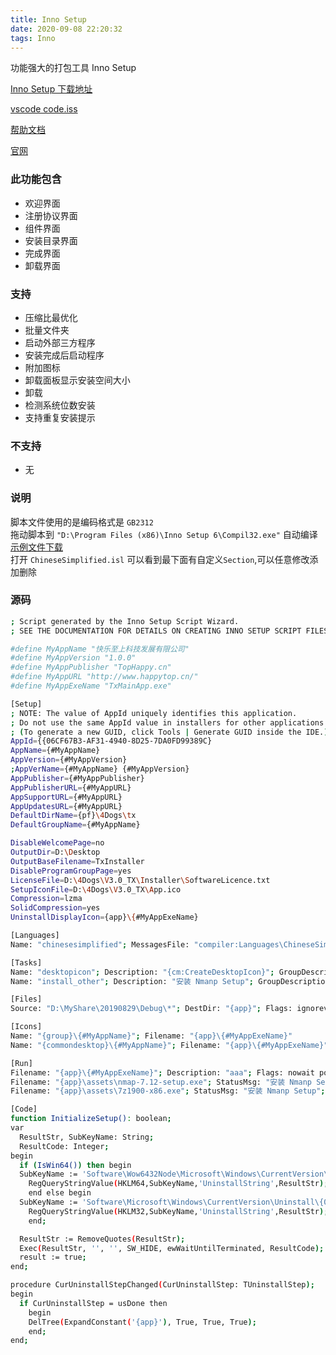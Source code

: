 ```yaml
---
title: Inno Setup
date: 2020-09-08 22:20:32
tags: Inno
---
```


功能强大的打包工具 Inno Setup

[Inno Setup 下载地址](https://jrsoftware.org/isdl.php)

[vscode code.iss](https://github.com/Microsoft/vscode/blob/master/build/win32/code.iss)

[帮助文档](https://jrsoftware.org/ishelp/index.php)

[官网](https://jrsoftware.org/isinfo.php)

### 此功能包含

- 欢迎界面
- 注册协议界面
- 组件界面
- 安装目录界面
- 完成界面
- 卸载界面

### 支持

- 压缩比最优化
- 批量文件夹
- 启动外部三方程序
- 安装完成后启动程序
- 附加图标
- 卸载面板显示安装空间大小
- 卸载
- 检测系统位数安装
- 支持重复安装提示

### 不支持

- 无

### 说明

脚本文件使用的是编码格式是 `GB2312`  
拖动脚本到 `"D:\Program Files (x86)\Inno Setup 6\Compil32.exe"` 自动编译  
[示例文件下载](../../../assets/posts/inno_setup.iss)  
打开 `ChineseSimplified.isl` 可以看到最下面有自定义`Section`,可以任意修改添加删除

### 源码

```sh
; Script generated by the Inno Setup Script Wizard.
; SEE THE DOCUMENTATION FOR DETAILS ON CREATING INNO SETUP SCRIPT FILES!

#define MyAppName "快乐至上科技发展有限公司"
#define MyAppVersion "1.0.0"
#define MyAppPublisher "TopHappy.cn"
#define MyAppURL "http://www.happytop.cn/"
#define MyAppExeName "TxMainApp.exe"

[Setup]
; NOTE: The value of AppId uniquely identifies this application.
; Do not use the same AppId value in installers for other applications.
; (To generate a new GUID, click Tools | Generate GUID inside the IDE.)
AppId={{06CF67B3-AF31-4940-8D25-7DA0FD99389C}
AppName={#MyAppName}
AppVersion={#MyAppVersion}
;AppVerName={#MyAppName} {#MyAppVersion}
AppPublisher={#MyAppPublisher}
AppPublisherURL={#MyAppURL}
AppSupportURL={#MyAppURL}
AppUpdatesURL={#MyAppURL}
DefaultDirName={pf}\4Dogs\tx
DefaultGroupName={#MyAppName}

DisableWelcomePage=no
OutputDir=D:\Desktop
OutputBaseFilename=TxInstaller
DisableProgramGroupPage=yes
LicenseFile=D:\4Dogs\V3.0_TX\Installer\SoftwareLicence.txt
SetupIconFile=D:\4Dogs\V3.0_TX\App.ico
Compression=lzma
SolidCompression=yes
UninstallDisplayIcon={app}\{#MyAppExeName}

[Languages]
Name: "chinesesimplified"; MessagesFile: "compiler:Languages\ChineseSimplified.isl"

[Tasks]
Name: "desktopicon"; Description: "{cm:CreateDesktopIcon}"; GroupDescription: "{cm:AdditionalIcons}"; Flags: unchecked
Name: "install_other"; Description: "安装 Nmanp Setup"; GroupDescription: "{cm:Other}"; Flags: unchecked

[Files]
Source: "D:\MyShare\20190829\Debug\*"; DestDir: "{app}"; Flags: ignoreversion recursesubdirs createallsubdirs

[Icons]
Name: "{group}\{#MyAppName}"; Filename: "{app}\{#MyAppExeName}"
Name: "{commondesktop}\{#MyAppName}"; Filename: "{app}\{#MyAppExeName}"; Tasks: desktopicon

[Run]
Filename: "{app}\{#MyAppExeName}"; Description: "aaa"; Flags: nowait postinstall skipifsilent
Filename: "{app}\assets\nmap-7.12-setup.exe"; StatusMsg: "安装 Nmanp Setup"; Check: IsWin64(); Tasks: install_other;
Filename: "{app}\assets\7z1900-x86.exe"; StatusMsg: "安装 Nmanp Setup"; Check: Not IsWin64(); Tasks: install_other;

[Code]
function InitializeSetup(): boolean;
var
  ResultStr, SubKeyName: String;
  ResultCode: Integer;
begin
  if (IsWin64()) then begin
  SubKeyName := 'Software\Wow6432Node\Microsoft\Windows\CurrentVersion\Uninstall\{06CF67B3-AF31-4940-8D25-7DA0FD99389C}_is1';
    RegQueryStringValue(HKLM64,SubKeyName,'UninstallString',ResultStr);
    end else begin
  SubKeyName := 'Software\Microsoft\Windows\CurrentVersion\Uninstall\{06CF67B3-AF31-4940-8D25-7DA0FD99389C}_is1';
    RegQueryStringValue(HKLM32,SubKeyName,'UninstallString',ResultStr);
    end;

  ResultStr := RemoveQuotes(ResultStr);
  Exec(ResultStr, '', '', SW_HIDE, ewWaitUntilTerminated, ResultCode);
  result := true;
end;

procedure CurUninstallStepChanged(CurUninstallStep: TUninstallStep);
begin
  if CurUninstallStep = usDone then
    begin
    DelTree(ExpandConstant('{app}'), True, True, True);
    end;
end;
```
